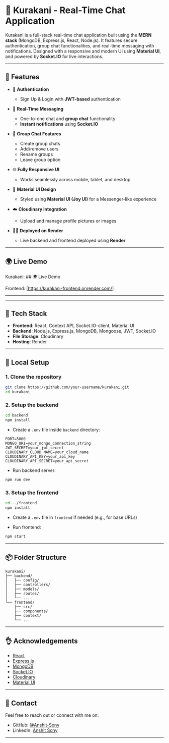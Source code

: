 # 💬 Kurakani - Real-Time Chat Application

Kurakani is a full-stack real-time chat application built using the **MERN stack** (MongoDB, Express.js, React, Node.js). It features secure authentication, group chat functionalities, and real-time messaging with notifications. Designed with a responsive and modern UI using **Material UI**, and powered by **Socket.IO** for live interactions.

---

## 🚀 Features

* 🔐 **Authentication**

  * Sign Up & Login with **JWT-based** authentication

* 💬 **Real-Time Messaging**

  * One-to-one chat and **group chat** functionality
  * **Instant notifications** using **Socket.IO**

* 👥 **Group Chat Features**

  * Create group chats
  * Add/remove users
  * Rename groups
  * Leave group option

* 🌐 **Fully Responsive UI**

  * Works seamlessly across mobile, tablet, and desktop

* 🎨 **Material UI Design**

  * Styled using **Material UI (Joy UI)** for a Messenger-like experience

* ☁️ **Cloudinary Integration**

  * Upload and manage profile pictures or images

* 🧑‍💻 **Deployed on Render**

  * Live backend and frontend deployed using **Render**

---

## 🌍 Live Demo

Kurakani: ## 🌍 Live Demo

Frontend: [https://kurakani-frontend.onrender.com/]

---

---

## 🧰 Tech Stack

* **Frontend**: React, Context API, Socket.IO-client, Material UI
* **Backend**: Node.js, Express.js, MongoDB, Mongoose, JWT, Socket.IO
* **File Storage**: Cloudinary
* **Hosting**: Render

---

## 💍 Local Setup

### 1. Clone the repository

```bash
git clone https://github.com/your-username/kurakani.git
cd kurakani
```

### 2. Setup the backend

```bash
cd backend
npm install
```

* Create a `.env` file inside `backend` directory:

```env
PORT=5000
MONGO_URI=your_mongo_connection_string
JWT_SECRET=your_jwt_secret
CLOUDINARY_CLOUD_NAME=your_cloud_name
CLOUDINARY_API_KEY=your_api_key
CLOUDINARY_API_SECRET=your_api_secret
```

* Run backend server:

```bash
npm run dev
```

### 3. Setup the frontend

```bash
cd ../frontend
npm install
```

* Create a `.env` file in `frontend` if needed (e.g., for base URLs)

* Run frontend:

```bash
npm start
```

---

## 📦 Folder Structure

```
kurakani/
├── backend/
│   ├── config/
│   ├── controllers/
│   ├── models/
│   ├── routes/
│   └── ...
└── frontend/
    ├── src/
    ├── components/
    ├── context/
    └── ...
```

---

## 👌 Acknowledgements

* [React](https://reactjs.org/)
* [Express.js](https://expressjs.com/)
* [MongoDB](https://www.mongodb.com/)
* [Socket.IO](https://socket.io/)
* [Cloudinary](https://cloudinary.com/)
* [Material UI](https://mui.com/)

---

## 📢 Contact

Feel free to reach out or connect with me on:

* GitHub: [@Anshit-Sony](https://github.com/your-username)
* LinkedIn: [Anshit Sony](https://www.linkedin.com/in/anshit-sony-454880250/)

---

